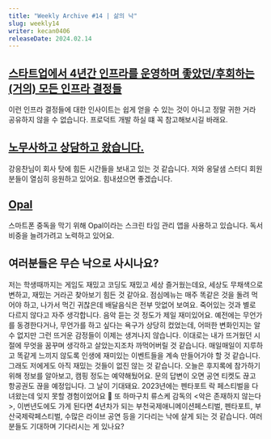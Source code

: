 ```yaml
---
title: "Weekly Archive #14 | 삶의 낙"
slug: weekly14
writer: kecan0406
releaseDate: 2024.02.14
---
```


## [스타트업에서 4년간 인프라를 운영하며 좋았던/후회하는 (거의) 모든 인프라 결정들](https://news.hada.io/topic?id=13564)
이런 인프라 결정들에 대한 인사이트는 쉽게 얻을 수 있는 것이 아니고 정말 귀한 거라 공유하지 않을 수 없습니다. 프로덕트 개발 하실 떄 꼭 참고해보시길 바래요.

## [노무사하고 상담하고 왔습니다.](https://discord.com/channels/1171441387317760080/1171442636482154607/1212295662423642162)
강응찬님이 회사 탓에 힘든 시간들을 보내고 있는 것 같습니다. 저와 옹달샘 스터디 회원분들이 열심히 응원하고 있어요. 힘내셨으면 좋겠습니다.

## [Opal](https://www.opal.so/)
스마트폰 중독을 막기 위해 Opal이라는 스크린 타임 관리 앱을 사용하고 있습니다.
독서 비중을 늘려가려고 노력하고 있어요.

## 여러분들은 무슨 낙으로 사시나요?
저는 학생때까지는 게임도 재밌고 코딩도 재밌고 세상 즐거웠는데요, 세상도 무채색으로 변하고, 재밌는 거라곤 찾아보기 힘든 것 같아요.
점심메뉴는 매주 똑같은 것을 돌려 먹어야 하고, 나가서 먹긴 귀찮은데 배달음식은 전부 맛없어 보여요.
죽어있는 것과 별로 다르지 않다고 자주 생각합니다.
음악 듣는 것 정도가 제일 재미있어요.
예전에는 무언가를 동경한다거나, 무언가를 하고 싶다는 욕구가 상당히 컸었는데, 어떠한 변화인지는 알 수 없지만 그런 뜨거운 감정들이 이제는 생겨나지 않습니다.
이대로는 내가 뜨거웠던 시절에 무엇을 꿈꾸며 생각하고 살았는지조차 까먹어버릴 것 같습니다.
매일매일이 지루하고 똑같게 느끼지 않도록 인생에 재미있는 이벤트들을 계속 만들어가야 할 것 같습니다.
그래도 저에게도 아직 재밌는 것들이 없진 않는 것 같습니다.
오늘은 후지록에 참가하기 위해 정보를 알아보고, 캠핑 정도는 예약해뒀어요. 문의 답변이 오면 공연 티켓도 끊고 항공권도 끊을 예정입니다. 그 날이 기대돼요.
2023년에는 펜타포트 락 페스티벌을 다녀왔는데 잊지 못할 경험이었어요 🙂
또 하마구치 류스케 감독의 \<악은 존재하지 않는다>, 이번년도에도 가게 된다면 4년차가 되는 부천국제애니메이션페스티벌, 펜타포트, 부산국제락페스티벌, 수많은 라이브 공연 등을 기다리는 낙에 살게 되는 것 같습니다.
여러분들도 기대하며 기다리시는 게 있나요?